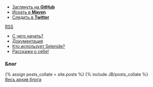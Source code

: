<ul class="gray-boxes">
  <li><a href="https://github.com/codeborne/selenide" target="_blank">Заглянуть на <strong>GitHub</strong></a></li>
  <li><a href="http://search.maven.org/#search%7Cgav%7C1%7Cg%3A%22com.codeborne%22%20AND%20a%3A%22selenide%22" target="_blank">Искать в <strong>Maven</strong></a></li>
  <li><a href="http://twitter.com/jselenide" target="_blank">Следить в <strong>Twitter</strong></a></li>
</ul>

<a class="right" title="Subscribe to this blog" href="{{ BASE_PATH }}/rss.xml">
  <abbr title="Really Simple Syndication">RSS</abbr>
</a>

<ul class="main-menu-pages">
  <li><a href="{{ BASE_PATH }}/quick-start.html">С чего начать?</a></li>
  <li><a href="{{ BASE_PATH }}/documentation.html">Документация</a></li>
  <li><a href="{{ BASE_PATH }}/users.html">Кто использует Selenide?</a></li>
  <li><a href="{{ BASE_PATH }}/contacts.html">Расскажи о себе!</a></li>
</ul>

<h3>Блог</h3>
<div class="archive">
  {% assign posts_collate = site.posts %}
  {% include JB/posts_collate %}
  <a href="{{ BASE_PATH }}/archive.html" class="right small">Весь архив блога</a>
</div>
